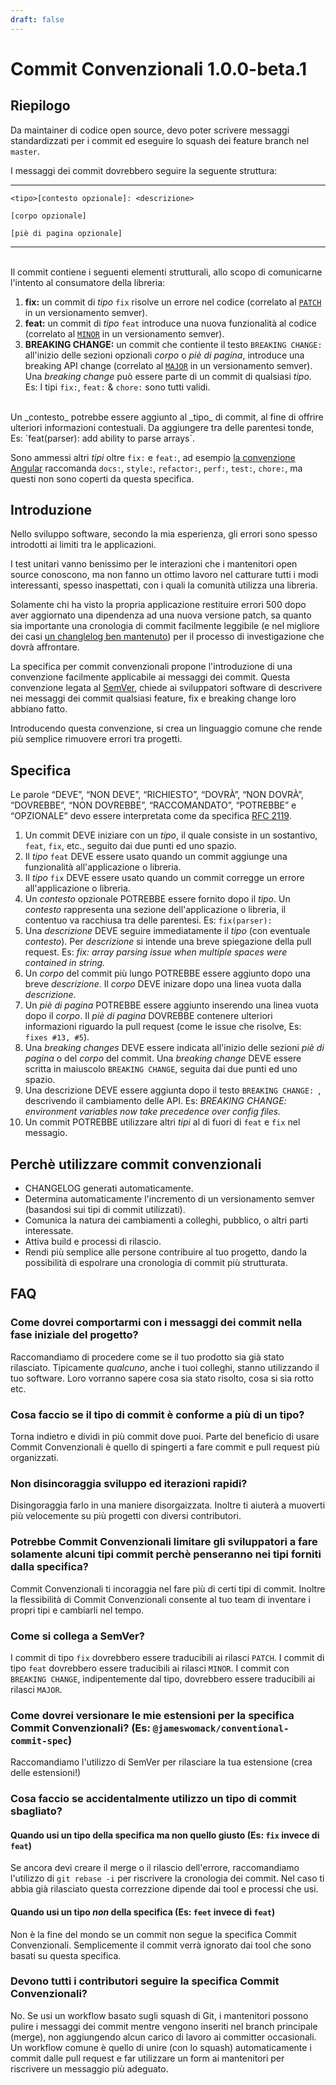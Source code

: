 ```yaml
---
draft: false
---
```


# Commit Convenzionali 1.0.0-beta.1

## Riepilogo

Da maintainer di codice open source, devo poter scrivere messaggi standardizzati per i commit
ed eseguire lo squash dei feature branch nel `master`.

I messaggi dei commit dovrebbero seguire la seguente struttura:

---

```
<tipo>[contesto opzionale]: <descrizione>

[corpo opzionale]

[piè di pagina opzionale]
```
---

<br />
Il commit contiene i seguenti elementi strutturali, allo scopo di comunicarne
l'intento al consumatore della libreria:

1. **fix:** un commit di _tipo_ `fix` risolve un errore nel codice (correlato al [`PATCH`](http://semver.org/#summary) in un versionamento semver).
1. **feat:**  un commit di _tipo_ `feat` introduce una nuova funzionalità al codice (correlato al [`MINOR`](http://semver.org/#summary) in un versionamento semver).
1. **BREAKING CHANGE:** un commit che contiente il testo `BREAKING CHANGE:` all'inizio delle sezioni opzionali _corpo_ o _piè di pagina_, introduce una breaking API change (correlato al [`MAJOR`](http://semver.org/#summary) in un versionamento semver).
Una _breaking change_ può essere parte di un commit di qualsiasi _tipo_.
Es: I tipi `fix:`, `feat:` & `chore:` sono tutti validi.
<br />
Un _contesto_ potrebbe essere aggiunto al _tipo_ di commit, al fine di offrire ulteriori informazioni contestuali.
Da aggiungere tra delle parentesi tonde, Es: `feat(parser): add ability to parse arrays`.

Sono ammessi altri _tipi_ oltre `fix:` e `feat:`, ad esempio [la convenzione Angular](https://github.com/angular/angular/blob/22b96b9/CONTRIBUTING.md#-commit-message-guidelines) raccomanda `docs:`, `style:`, `refactor:`, `perf:`, `test:`, `chore:`, ma questi non sono coperti da questa specifica.

## Introduzione

Nello sviluppo software, secondo la mia esperienza, gli errori sono spesso introdotti ai limiti tra le applicazioni.

I test unitari vanno benissimo per le interazioni che i mantenitori open source conoscono,
ma non fanno un ottimo lavoro nel catturare tutti i modi interessanti, spesso inaspettati, con i quali la comunità utilizza una libreria.

Solamente chi ha visto la propria applicazione restituire errori 500
dopo aver aggiornato una dipendenza ad una nuova versione patch,
sa quanto sia importante una cronologia di commit facilmente leggibile
(e nel migliore dei casi [un changlelog ben mantenuto](http://keepachangelog.com/en/0.3.0/))
per il processo di investigazione che dovrà affrontare.

La specifica per commit convenzionali propone l'introduzione di una convenzione
facilmente applicabile ai messaggi dei commit.
Questa convenzione legata al [SemVer](http://semver.org), chiede ai sviluppatori software
di descrivere nei messaggi dei commit qualsiasi feature, fix e breaking change loro abbiano fatto.

Introducendo questa convenzione, si crea un linguaggio comune che rende più semplice
rimuovere errori tra progetti.

## Specifica

Le parole “DEVE”, “NON DEVE”, “RICHIESTO”, “DOVRÀ”, “NON DOVRÀ”, “DOVREBBE”, “NON DOVREBBE”, “RACCOMANDATO”, “POTREBBE” e “OPZIONALE” devo essere interpretata come da specifica [RFC 2119](https://www.ietf.org/rfc/rfc2119.txt).

1. Un commit DEVE iniziare con un _tipo_, il quale consiste in un sostantivo, `feat`, `fix`, etc.,
   seguito dai due punti ed uno spazio.
1. Il _tipo_ `feat` DEVE essere usato quando un commit aggiunge una funzionalità
   all'applicazione o libreria.
1. Il _tipo_ `fix` DEVE essere usato quando un commit corregge un errore all'applicazione o libreria.
1. Un _contesto_ opzionale POTREBBE essere fornito dopo il _tipo_.
   Un _contesto_ rappresenta una sezione dell'applicazione o libreria, il contentuo va racchiusa tra delle parentesi.
   Es: `fix(parser):`
1. Una _descrizione_ DEVE seguire immediatamente il _tipo_ (con eventuale _contesto_).
   Per _descrizione_ si intende una breve spiegazione della pull request.
   Es: _fix: array parsing issue when multiple spaces were contained in string._
1. Un _corpo_ del commit più lungo POTREBBE essere aggiunto dopo una breve _descrizione_.
   Il _corpo_ DEVE inizare dopo una linea vuota dalla _descrizione_.
1. Un _piè di pagina_ POTREBBE essere aggiunto inserendo una linea vuota dopo il _corpo_.
   Il _piè di pagina_ DOVREBBE contenere ulteriori informazioni riguardo la pull request (come le issue che risolve,
   Es: `fixes #13, #5`).
1. Una _breaking changes_ DEVE essere indicata all'inizio delle sezioni _piè di pagina_ o del _corpo_ del commit.
   Una _breaking change_ DEVE essere scritta in maiuscolo `BREAKING CHANGE`, seguita dai due punti ed uno spazio.
1. Una descrizione DEVE essere aggiunta dopo il testo `BREAKING CHANGE: `, descrivendo il cambiamento delle API.
   Es: _BREAKING CHANGE: environment variables now take precedence over config files._
1. Un commit POTREBBE utilizzare altri _tipi_ al di fuori di `feat` e `fix` nel messagio.

## Perchè utilizzare commit convenzionali

* CHANGELOG generati automaticamente.
* Determina automaticamente l'incremento di un versionamento semver (basandosi sui tipi di commit utilizzati).
* Comunica la natura dei cambiamenti a colleghi, pubblico, o altri parti interessate.
* Attiva build e processi di rilascio.
* Rendi più semplice alle persone contribuire al tuo progetto, dando la possibilità di espolrare una cronologia di commit più strutturata.

## FAQ

### Come dovrei comportarmi con i messaggi dei commit nella fase iniziale del progetto?

Raccomandiamo di procedere come se il tuo prodotto sia già stato rilasciato. Tipicamente *qualcuno*, anche i tuoi colleghi, stanno utilizzando il tuo software. Loro vorranno sapere cosa sia stato risolto, cosa si sia rotto etc.

### Cosa faccio se il tipo di commit è conforme a più di un tipo?

Torna indietro e dividi in più commit dove puoi.
Parte del beneficio di usare Commit Convenzionali è quello di spingerti a fare commit e pull request più organizzati.

### Non disincoraggia sviluppo ed iterazioni rapidi?

Disingoraggia farlo in una maniere disorgaizzata. Inoltre ti aiuterà a muoverti più velocemente su più progetti con diversi contributori.

### Potrebbe Commit Convenzionali limitare gli sviluppatori a fare solamente alcuni tipi commit perchè penseranno nei tipi forniti dalla specifica?

Commit Convenzionali ti incoraggia nel fare più di certi tipi di commit.
Inoltre la flessibilità di Commit Convenzionali consente al tuo team di inventare i propri tipi e cambiarli nel tempo.

### Come si collega a SemVer?

I commit di tipo `fix` dovrebbero essere traducibili ai rilasci `PATCH`.
I commit di tipo `feat` dovrebbero essere traducibili ai rilasci `MINOR`.
I commit con `BREAKING CHANGE`, indipentemente dal tipo, dovrebbero essere traducibili ai rilasci `MAJOR`.

### Come dovrei versionare le mie estensioni per la specifica Commit Convenzionali? (Es: `@jameswomack/conventional-commit-spec`)

Raccomandiamo l'utilizzo di SemVer per rilasciare la tua estensione (crea delle estensioni!)

### Cosa faccio se accidentalmente utilizzo un tipo di commit sbagliato?

#### Quando usi un tipo della specifica ma non quello giusto (Es: `fix` invece di `feat`)

Se ancora devi creare il merge o il rilascio dell'errore, raccomandiamo l'utilizzo di `git rebase -i` per riscrivere la cronologia dei commit.
Nel caso ti abbia già rilasciato questa correzzione dipende dai tool e processi che usi.

#### Quando usi un tipo *non* della specifica (Es: `feet` invece di `feat`)

Non è la fine del mondo se un commit non segue la specifica Commit Convenzionali.
Semplicemente il commit verrà ignorato dai tool che sono basati su questa specifica.

### Devono tutti i contributori seguire la specifica Commit Convenzionali?

No. Se usi un workflow basato sugli squash di Git, i mantenitori possono pulire i messaggi dei commit mentre vengono inseriti nel branch principale (merge), non aggiungendo alcun carico di lavoro ai committer occasionali.
Un workflow comune è quello di unire (con lo squash) automaticamente i commit dalle pull request e far utilizzare un form ai mantenitori per riscrivere un messaggio più adeguato.
